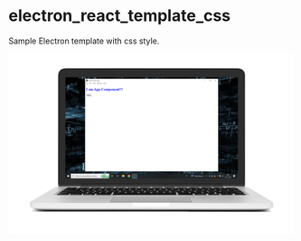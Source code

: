 # electron_react_template_css

Sample Electron template with css style.

<img src="https://github.com/ArmadioIt/electron_react_template_css/blob/main/readme_images/css_1.png" />